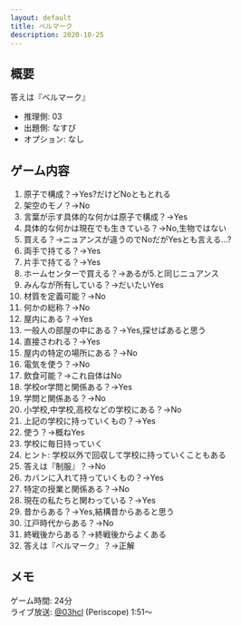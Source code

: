 ```yaml
---
layout: default
title: ベルマーク
description: 2020-10-25
---
```


## 概要

答えは『ベルマーク』

- 推理側: 03
- 出題側: なすび
- オプション: なし

## ゲーム内容

1. 原子で構成？→Yes?だけどNoともとれる
2. 架空のモノ？→No
3. 言葉が示す具体的な何かは原子で構成？→Yes
4. 具体的な何かは現在でも生きている？→No,生物ではない
5. 買える？→ニュアンスが違うのでNoだがYesとも言える…?
6. 両手で持てる？→Yes
7. 片手で持てる？→Yes
8. ホームセンターで買える？→あるが5.と同じニュアンス
9. みんなが所有している？→だいたいYes
10. 材質を定義可能？→No
11. 何かの総称？→No
12. 屋内にある？→Yes
13. 一般人の部屋の中にある？→Yes,探せばあると思う
14. 直接さわれる？→Yes
15. 屋内の特定の場所にある？→No
16. 電気を使う？→No
17. 飲食可能？→これ自体はNo
18. 学校or学問と関係ある？→Yes
19. 学問と関係ある？→No
20. 小学校,中学校,高校などの学校にある？→No
21. 上記の学校に持っていくもの？→Yes
22. 使う？→概ねYes
23. 学校に毎日持っていく
24. ヒント: 学校以外で回収して学校に持っていくこともある
25. 答えは『制服』？→No
26. カバンに入れて持っていくもの？→Yes
27. 特定の授業と関係ある？→No
28. 現在の私たちと関わっている？→Yes
29. 昔からある？→Yes,結構昔からあると思う
30. 江戸時代からある？→No
31. 終戦後からある？→終戦後からよくある
32. 答えは『ベルマーク』？→正解

## メモ

ゲーム時間: 24分  
ライブ放送: [@03hcl](https://www.periscope.tv/03hcl/1lDGLyldmovJm?t=1m51s) (Periscope) 1:51～
